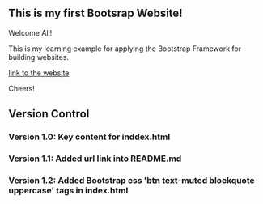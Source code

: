 ## This is my first Bootsrap Website!

Welcome All!

This is my learning example for applying the Bootstrap Framework for building websites.

[link to the website](https://readri205.github.io/bootstrap-example/)

Cheers!

## Version Control

### Version 1.0: Key content for inddex.html
### Version 1.1: Added url link into README.md
### Version 1.2: Added Bootstrap css 'btn text-muted blockquote uppercase' tags in index.html